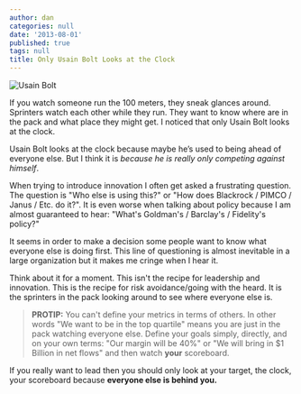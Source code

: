 ```yaml
---
author: dan
categories: null
date: '2013-08-01'
published: true
tags: null
title: Only Usain Bolt Looks at the Clock
---
```


![Usain Bolt](/img/Usain-Bolt-Opt.jpg)

If you watch someone run the 100 meters, they sneak glances around. Sprinters watch each other while they run.  They want to know where are in the pack and what place they might get.  I noticed that only Usain Bolt looks at the clock.
<!--more-->

Usain Bolt looks at the clock because maybe he’s used to being ahead of everyone else.  But I think it is _because he is really only competing against himself_.

When trying to introduce innovation I often get asked a frustrating question. The question is "Who else is using this?" or "How does Blackrock / PIMCO / Janus / Etc. do it?".  It is even worse when talking about policy because I am almost guaranteed to hear: "What's Goldman's / Barclay's / Fidelity's policy?"

It seems in order to make a decision some people want to know what everyone else is doing first.  This line of questioning is almost inevitable in a large organization but it makes me cringe when I hear it.

Think about it for a moment. This isn't the recipe for leadership and innovation.  This is the recipe for risk avoidance/going with the heard.  It is the sprinters in the pack looking around to see where everyone else is.

> **PROTIP:**
> You can't define your metrics in terms of others. In other words
> "We want to be in the top quartile" means you are just in the pack
> watching everyone else. Define your goals simply, directly, and on
> your own terms: "Our margin will be 40%" or "We will bring in
> $1 Billion in net flows" and then watch **your** scoreboard.

If you really want to lead then you should only look at your target, the clock, your scoreboard because **everyone else is behind you.**
